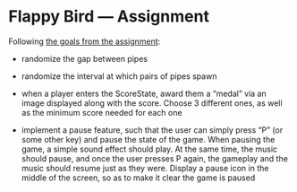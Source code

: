 # Flappy Bird — Assignment

Following [the goals from the assignment](https://docs.cs50.net/ocw/games/assignments/1/assignment1.html):

- randomize the gap between pipes

- randomize the interval at which pairs of pipes spawn

- when a player enters the ScoreState, award them a “medal” via an image displayed along with the score. Choose 3 different ones, as well as the minimum score needed for each one

- implement a pause feature, such that the user can simply press “P” (or some other key) and pause the state of the game. When pausing the game, a simple sound effect should play. At the same time, the music should pause, and once the user presses P again, the gameplay and the music should resume just as they were. Display a pause icon in the middle of the screen, so as to make it clear the game is paused
